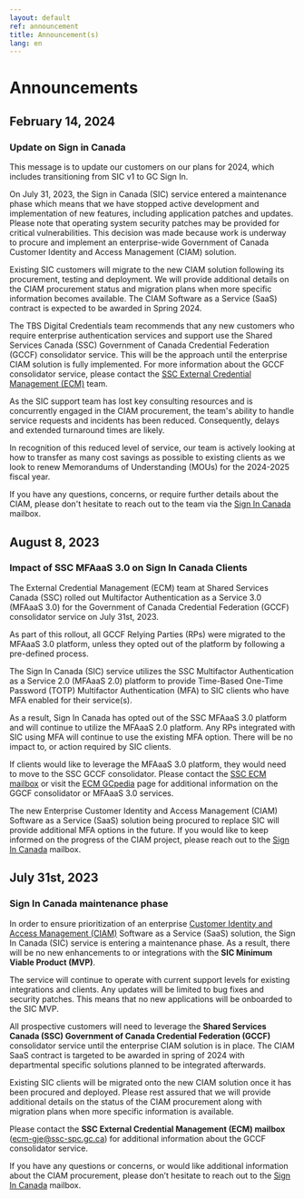 ```yaml
---
layout: default
ref: announcement
title: Announcement(s)
lang: en
---
```


# Announcements

## February 14, 2024
### Update on Sign in Canada

This message is to update our customers on our plans for 2024, which includes transitioning from SIC v1 to GC Sign In. 

On July 31, 2023, the Sign in Canada (SIC) service entered a maintenance phase which means that we have stopped active development and implementation of new features, including application patches and updates. Please note that operating system security patches may be provided for critical vulnerabilities. This decision was made because work is underway to procure and implement an enterprise-wide Government of Canada Customer Identity and Access Management (CIAM) solution.  

Existing SIC customers will migrate to the new CIAM solution following its procurement, testing and deployment. We will provide additional details on the CIAM procurement status and migration plans when more specific information becomes available. The CIAM Software as a Service (SaaS) contract is expected to be awarded in Spring 2024.  

The TBS Digital Credentials team recommends that any new customers who require enterprise authentication services and support use the Shared Services Canada (SSC) Government of Canada Credential Federation (GCCF) consolidator service. This will be the approach until the enterprise CIAM solution is fully implemented.  For more information about the GCCF consolidator service, please contact the [SSC External Credential Management (ECM)](mailto:ecm-gje@ssc-spc.gc.ca) team. 

As the SIC support team has lost key consulting resources and is concurrently engaged in the CIAM procurement, the team's ability to handle service requests and incidents has been reduced. Consequently, delays and extended turnaround times are likely. 

In recognition of this reduced level of service, our team is actively looking at how to transfer as many cost savings as possible to existing clients as we look to renew Memorandums of Understanding (MOUs) for the 2024-2025 fiscal year. 

If you have any questions, concerns, or require further details about the CIAM, please don't hesitate to reach out to the team via the [Sign In Canada](mailto:SignIn-AuthentiCanada@tbs-sct.gc.ca) mailbox.

## August 8, 2023
### Impact of SSC MFAaaS 3.0 on Sign In Canada Clients

The External Credential Management (ECM) team at Shared Services Canada (SSC) rolled out Multifactor Authentication as a Service 3.0 (MFAaaS 3.0) for the Government of Canada Credential Federation (GCCF) consolidator service on July 31st, 2023.

As part of this rollout, all GCCF Relying Parties (RPs) were migrated to the MFAaaS 3.0 platform, unless they opted out of the platform by following a pre-defined process.

The Sign In Canada (SIC) service utilizes the SSC Multifactor Authentication as a Service 2.0 (MFAaaS 2.0) platform to provide Time-Based One-Time Password (TOTP) Multifactor Authentication (MFA) to SIC clients who have MFA enabled for their service(s).

As a result, Sign In Canada has opted out of the SSC MFAaaS 3.0 platform and will continue to utilize the MFAaaS 2.0 platform. Any RPs integrated with SIC using MFA will continue to use the existing MFA option. There will be no impact to, or action required by SIC clients.

If clients would like to leverage the MFAaaS 3.0 platform, they would need to move to the SSC GCCF consolidator. Please contact the [SSC ECM mailbox](mailto:ecm-gje@ssc-spc.gc.ca) or visit the [ECM GCpedia](https://www.gcpedia.gc.ca/wiki/ECM) page for additional information on the GGCF consolidator or MFAaaS 3.0 services.

The new Enterprise Customer Identity and Access Management (CIAM) Software as a Service (SaaS) solution being procured to replace SIC will provide additional MFA options in the future. If you would like to keep informed on the progress of the CIAM project, please reach out to the [Sign In Canada](mailto:SignIn-AuthentiCanada@tbs-sct.gc.ca) mailbox.

## July 31st, 2023
### Sign In Canada maintenance phase

In order to ensure prioritization of an enterprise [Customer Identity and Access Management (CIAM)](https://www.gartner.com/en/information-technology/glossary/customer-identity-access-management-ciam) Software as a Service (SaaS) solution, the Sign In Canada (SIC) service is entering a maintenance phase. As a result, there will be no new enhancements to or integrations with the **SIC Minimum Viable Product (MVP)**. 

The service will continue to operate with current support levels for existing integrations and clients.  Any updates will be limited to bug fixes and security patches.  This means that no new applications will be onboarded to the SIC MVP.

All prospective customers will need to leverage the **Shared Services Canada (SSC) Government of Canada Credential Federation (GCCF)** consolidator service until the enterprise CIAM solution is in place. The CIAM SaaS contract is targeted to be awarded in spring of 2024 with departmental specific solutions planned to be integrated afterwards.

Existing SIC clients will be migrated onto the new CIAM solution once it has been procured and deployed. Please rest assured that we will provide additional details on the status of the CIAM procurement along with migration plans when more specific information is available.

Please contact the **SSC External Credential Management (ECM) mailbox** (ecm-gje@ssc-spc.gc.ca) for additional information about the GCCF consolidator service.

If you have any questions or concerns, or would like additional information about the CIAM procurement, please don’t hesitate to reach out to the [Sign In Canada](mailto:SignIn-AuthentiCanada@tbs-sct.gc.ca) mailbox.

